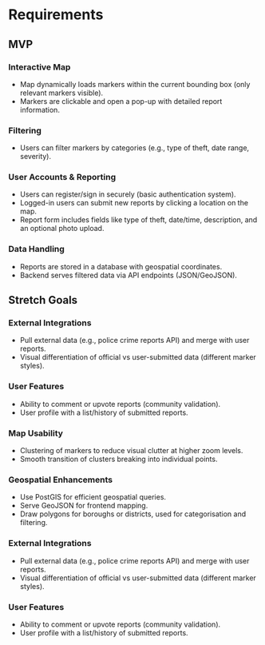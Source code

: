 # Requirements

## MVP

### Interactive Map
- Map dynamically loads markers within the current bounding box (only relevant markers visible).
- Markers are clickable and open a pop-up with detailed report information.

### Filtering
- Users can filter markers by categories (e.g., type of theft, date range, severity).

### User Accounts & Reporting
- Users can register/sign in securely (basic authentication system).
- Logged-in users can submit new reports by clicking a location on the map.
- Report form includes fields like type of theft, date/time, description, and an optional photo upload.

### Data Handling
- Reports are stored in a database with geospatial coordinates.
- Backend serves filtered data via API endpoints (JSON/GeoJSON).


## Stretch Goals

### External Integrations
- Pull external data (e.g., police crime reports API) and merge with user reports.
- Visual differentiation of official vs user-submitted data (different marker styles).

### User Features
- Ability to comment or upvote reports (community validation).
- User profile with a list/history of submitted reports.

### Map Usability
- Clustering of markers to reduce visual clutter at higher zoom levels.
- Smooth transition of clusters breaking into individual points.

### Geospatial Enhancements
- Use PostGIS for efficient geospatial queries.
- Serve GeoJSON for frontend mapping.
- Draw polygons for boroughs or districts, used for categorisation and filtering.

### External Integrations
- Pull external data (e.g., police crime reports API) and merge with user reports.
- Visual differentiation of official vs user-submitted data (different marker styles).


### User Features
- Ability to comment or upvote reports (community validation).
- User profile with a list/history of submitted reports.
